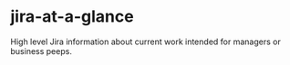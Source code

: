 # jira-at-a-glance

High level Jira information about current work intended for managers or business peeps.
